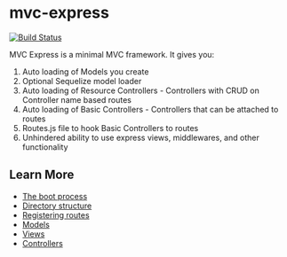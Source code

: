 # mvc-express

[![Build Status](https://travis-ci.org/pajtai/mvc-express.png?branch=master)](https://travis-ci.org/pajtai/mvc-express)

MVC Express is a minimal MVC framework. It gives you:

1. Auto loading of Models you create
1. Optional Sequelize model loader 
1. Auto loading of Resource Controllers - Controllers with CRUD on Controller name based routes
1. Auto loading of Basic Controllers - Controllers that can be attached to routes
1. Routes.js file to hook Basic Controllers to routes
1. Unhindered ability to use express views, middlewares, and other functionality

## Learn More

* [The boot process](/mvc-express/boot)
* [Directory structure](/mvc-express/folders)
* [Registering routes](/mvc-express/routes)
* [Models](/mvc-express/models)
* [Views](/mvc-express/views)
* [Controllers](/mvc-express/controllers)

